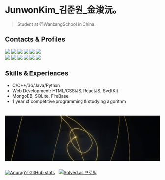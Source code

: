 # JunwonKim_김준원_金浚沅。
> Student at @WanbangSchool in China.

## Contacts & Profiles
<p>
  <a href="mailto:junwonkim59@gmail.com" target="_blank"><img src="https://img.shields.io/badge/junwonkim59@gmail.com-EA4335?style=flat-square&logo=Gmail&logoColor=white"/></a>
  <a href="mailto:junwonkim04@outlook.com" target="_blank"><img src="https://img.shields.io/badge/junwonkim04@outlook.com-0078D4?style=flat-square&logo=microsoftoutlook&logoColor=white"/></a>
  <a href="https://www.linkedin.com/in/junwon-kim-954a662ab/" target="_blank"><img src="https://img.shields.io/badge/Linkedin-0A66C2?style=flat-square&logo=linkedin&logoColor=white"/></a>      
  <a href="https://junwonkim-devlog.netlify.app/about/" target="_blank"><img src="https://img.shields.io/badge/BLOG-121D33?style=flat-square&logo=bookalope&logoColor=white"/></a>
  <a href="https://sajin07.netlify.app/" target="_blank"><img src="https://img.shields.io/badge/PhotoWorks-000000?style=flat-square&logo=Sony&logoColor=white"/></a>
  <a href="https://hits.seeyoufarm.com"><img src="https://hits.seeyoufarm.com/api/count/incr/badge.svg?url=https%3A%2F%2Fgithub.com%2Fgjbae1212%2Fhit-counter&count_bg=%23000000&title_bg=%23000000&icon=github.svg&icon_color=%23FFFFFF&title=hits&edge_flat=false"/></a></br>
  <a href="https://codeforces.com/profile/junwonkim0416" target="_blank"><img src="https://img.shields.io/badge/Codeforces-1F8ACB?style=flat-square&logo=Codeforces&logoColor=white"/></a>
  <a href="https://developers.google.com/profile/u/junwonkim" target="_blank"><img src="https://img.shields.io/badge/Google Devloper-4285F4?style=flat-square&logo=Google&logoColor=white"/></a>
  <a href="https://leetcode.com/JunwonKim0416/" target="_blank"><img src="https://img.shields.io/badge/LeetCode-FFA116?style=flat-square&logo=LeetCode&logoColor=white"/></a>
  <a href="https://www.acmicpc.net/user/notj_code" target="_blank"><img src="https://img.shields.io/badge/BK BaekJoon-3E8DCC?style=flat-square&logo=&logoColor=white"/></a>
  <a href="https://solved.ac/profile/notj_code" target="_blank"><img src="https://img.shields.io/badge/AC Solved.ac-99CC00?style=flat-square&logo=&logoColor=white"/></a>
  <a href="https://codeup.kr/userinfo.php?user=junwonkim59" target="_blank"><img src="https://img.shields.io/badge/CodeUp-154881?style=flat-square&logo=C&logoColor=white"/></a>




</p>

<p>

</p>


## Skills & Experiences
- C/C++/Go/Java/Python
- Web Development: HTML/CSS/JS, ReactJS, SveltKit 
- MongoDB, SQLite, FireBase
- 1 year of competitive programming & studying algorithm

![Alt text](banner.jpg "장노출")        
=================================================


  [![Anurag's GitHub stats](https://github-readme-stats.vercel.app/api?username=notj-code&show_icons=true&theme=dark)](https://github.com/notj-code)　[![Solved.ac
프로필](http://mazassumnida.wtf/api/v2/generate_badge?boj=notj_code)](https://solved.ac/notj_code)      


　　　
